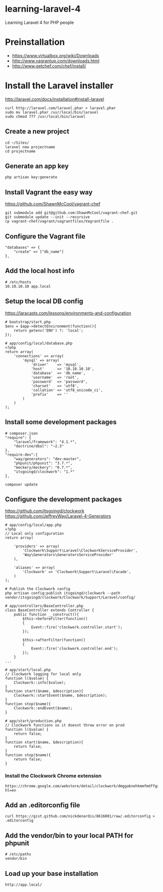 learning-laravel-4
==================

Learning Laravel 4 for PHP people

# Preinstallation

* https://www.virtualbox.org/wiki/Downloads
* http://www.vagrantup.com/downloads.html
* http://www.getchef.com/chef/install/

# Install the Laravel installer

http://laravel.com/docs/installation#install-laravel

    curl http://laravel.com/laravel.phar > laravel.phar
    sudo mv laravel.phar /usr/local/bin/laravel
    sudo chmod 777 /usr/local/bin/laravel

## Create a new project

    cd ~/Sites/
    laravel new projectname
    cd projectname

## Generate an app key

    php artisan key:generate

## Install Vagrant the easy way

https://github.com/ShawnMcCool/vagrant-chef

    git submodule add git@github.com:ShawnMcCool/vagrant-chef.git
    git submodule update --init --recursive
    cp vagrant-chef/vagrant/vagrantfiles/Vagrantfile .

## Configure the Vagrant file

    "databases" => {
        "create" => ["db_name"]
    },

## Add the local host info

    # /etc/hosts
    10.10.10.10 app.local

## Setup the local DB config

https://laracasts.com/lessons/environments-and-configuration

    # bootstrap/start.php
    $env = $app->detectEnvironment(function(){
        return getenv('ENV') ?: 'local';
    });

    # app/config/local/database.php
    <?php
    return array(
        'connections' => array(
            'mysql' => array(
                'driver'    => 'mysql',
                'host'      => '10.10.10.10',
                'database'  => 'db_name',
                'username'  => 'root',
                'password'  => 'password',
                'charset'   => 'utf8',
                'collation' => 'utf8_unicode_ci',
                'prefix'    => ''
            )
        )
    );

## Install some development packages

    # composer.json
    "require": {
        "laravel/framework": "4.1.*",
        "doctrine/dbal": "~2.3"
    },
    "require-dev":{
        "way/generators": "dev-master",
        "phpunit/phpunit": "3.7.*",
        "mockery/mockery": "0.7.*",
        "itsgoingd/clockwork": "1.*"
    },

    composer update

## Configure the development packages

https://github.com/itsgoingd/clockwork
https://github.com/JeffreyWay/Laravel-4-Generators

    # app/config/local/app.php
    <?php
    // Local only configuration
    return array(

        'providers' => array(
            'Clockwork\Support\Laravel\ClockworkServiceProvider',
            'Way\Generators\GeneratorsServiceProvider'
        ),

        'aliases' => array(
            'Clockwork' => 'Clockwork\Support\Laravel\Facade',
        )
    );

    # Publish the Clockwork config
    php artisan config:publish itsgoingd/clockwork --path vendor/itsgoingd/clockwork/Clockwork/Support/Laravel/config/

    # app/controllers/BaseController.php
    class BaseController extends Controller {
        public function __construct(){
            $this->beforeFilter(function()
            {
                Event::fire('clockwork.controller.start');
            });

            $this->afterFilter(function()
            {
                Event::fire('clockwork.controller.end');
            });
        }
    ...

    # app/start/local.php
    // Clockwork logging for local only
    function l($value) {
        Clockwork::info($value);
    }
    function start($name, $description){
        Clockwork::startEvent($name, $description);
    }
    function stop($name){
        Clockwork::endEvent($name);
    }

    # app/start/production.php
    // Clockwork functions so it doesnt throw error on prod
    function l($value) {
        return false;
    }
    function start($name, $description){
        return false;
    }
    function stop($name){
        return false;
    }

### Install the Clockwork Chrome extension

    https://chrome.google.com/webstore/detail/clockwork/dmggabnehkmmfmdffgajcflpdjlnoemp?hl=en

## Add an .editorconfig file

    curl https://gist.github.com/nickdenardis/8616001/raw/.editorconfig > .editorconfig

## Add the vendor/bin to your local PATH for phpunit

    # /etc/paths
    vendor/bin

## Load up your base installation

    http://app.local/
